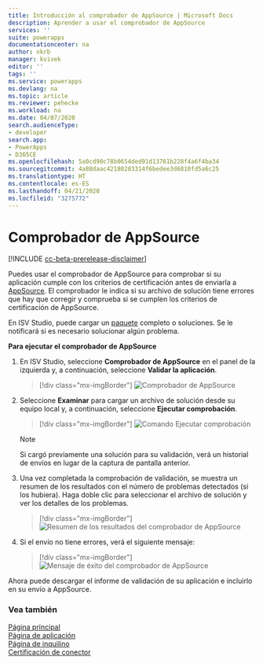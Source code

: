 ```yaml
---
title: Introducción al comprobador de AppSource | Microsoft Docs
description: Aprender a usar el comprobador de AppSource
services: ''
suite: powerapps
documentationcenter: na
author: nkrb
manager: kvivek
editor: ''
tags: ''
ms.service: powerapps
ms.devlang: na
ms.topic: article
ms.reviewer: pehecke
ms.workload: na
ms.date: 04/07/2020
search.audienceType:
- developer
search.app:
- PowerApps
- D365CE
ms.openlocfilehash: 5a0cd90c78b0654ded91d13761b228f4a6f4ba34
ms.sourcegitcommit: 4a88daac42180283314f6bedee3d6810fd5a6c25
ms.translationtype: HT
ms.contentlocale: es-ES
ms.lasthandoff: 04/21/2020
ms.locfileid: "3275772"
---
```

# <a name="appsource-checker"></a>Comprobador de AppSource

[!INCLUDE [cc-beta-prerelease-disclaimer](../../includes/cc-beta-prerelease-disclaimer.md)]

Puedes usar el comprobador de AppSource para comprobar si su aplicación cumple con los criterios de certificación antes de enviarla a [AppSource](https://appsource.microsoft.com/). El comprobador le indica si su archivo de solución tiene errores que hay que corregir y comprueba si se cumplen los criterios de certificación de AppSource. 

En ISV Studio, puede cargar un [paquete](/powerapps/developer/common-data-service/package-deployer/create-packages-package-deployer) completo o soluciones. Se le notificará si es necesario solucionar algún problema.

**Para ejecutar el comprobador de AppSource**

1. En ISV Studio, seleccione **Comprobador de AppSource** en el panel de la izquierda y, a continuación, seleccione **Validar la aplicación**.

    > [!div class="mx-imgBorder"]
    > ![Comprobador de AppSource](media/appsource-checker.png "Comprobador de AppSource")

2. Seleccione **Examinar** para cargar un archivo de solución desde su equipo local y, a continuación, seleccione **Ejecutar comprobación**.
   
   > [!div class="mx-imgBorder"]
   > ![Comando Ejecutar comprobación](media/appsource-browse-solution-files.png "Comando Ejecutar comprobación")
 
   > [!NOTE]
   > Si cargó previamente una solución para su validación, verá un historial de envíos en lugar de la captura de pantalla anterior.

3. Una vez completada la comprobación de validación, se muestra un resumen de los resultados con el número de problemas detectados (si los hubiera). Haga doble clic para seleccionar el archivo de solución y ver los detalles de los problemas.

   > [!div class="mx-imgBorder"]
   > ![Resumen de los resultados del comprobador de AppSource](media/appsource-results-page.png "Resumen de los resultados del comprobador de AppSource")

4. Si el envío no tiene errores, verá el siguiente mensaje:
 
   > [!div class="mx-imgBorder"]
   > ![Mensaje de éxito del comprobador de AppSource](media/appsource-no-error-page.png "Mensaje de éxito del comprobador de AppSource")
   
Ahora puede descargar el informe de validación de su aplicación e incluirlo en su envío a AppSource. 

### <a name="see-also"></a>Vea también

[Página principal](isv-app-management-homepage.md)<br/>
[Página de aplicación](isv-app-management-apppage.md)<br/>
[Página de inquilino](isv-app-management-tenantpage.md)<br/>
[Certificación de conector](isv-app-management-certification.md)

